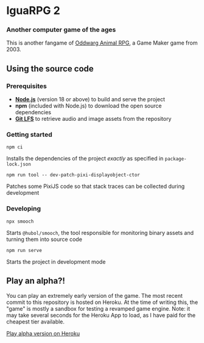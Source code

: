 # IguaRPG 2
### Another computer game of the ages
This is another fangame of [Oddwarg Animal RPG](https://oddwarg.com/Games/OARPG/), a Game Maker game from 2003.

## Using the source code

### Prerequisites

- [**Node.js**](https://nodejs.org/en/download) (version 18 or above) to build and serve the project
- **npm** (included with Node.js) to download the open source dependencies
- [**Git LFS**](https://git-lfs.com/) to retrieve audio and image assets from the repository

### Getting started

```npm ci```

Installs the dependencies of the project *exactly* as specified in `package-lock.json`

```npm run tool -- dev-patch-pixi-displayobject-ctor```

Patches some PixiJS code so that stack traces can be collected during development

### Developing

```npx smooch```

Starts `@hubol/smooch`, the tool responsible for monitoring binary assets and turning them into source code

```npm run serve```

Starts the project in development mode

## Play an alpha?!
You can play an extremely early version of the game. The most recent commit to this repository is hosted on Heroku.
At the time of writing this, the "game" is mostly a sandbox for testing a revamped game engine.
Note: it may take several seconds for the Heroku App to load, as I have paid for the cheapest tier available.

[Play alpha version on Heroku](https://igua-rpg2-d76be5c97e6f.herokuapp.com/)